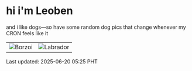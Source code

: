 # hi i'm Leoben

and i like dogs—so have some random dog pics that change whenever my CRON feels like it

|  |  |
|--------|----------|
| ![Borzoi](https://random-dog-vercel.vercel.app/api/random-borzoi?v=1750368355) | ![Labrador](https://random-dog-vercel.vercel.app/api/random-labrador?v=1750368355) |

Last updated: 2025-06-20 05:25 PHT
